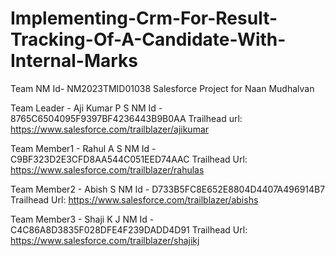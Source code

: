 # Implementing-Crm-For-Result-Tracking-Of-A-Candidate-With-Internal-Marks
Team NM Id- NM2023TMID01038
Salesforce Project for Naan Mudhalvan

Team Leader - Aji Kumar P S
NM Id - 8765C6504095F9397BF4236443B9B0AA
Trailhead url: https://www.salesforce.com/trailblazer/ajikumar

Team Member1 - Rahul A S
NM Id - C9BF323D2E3CFD8AA544C051EED74AAC
Trailhead Url: https://www.salesforce.com/trailblazer/rahulas

Team Member2 - Abish S
NM Id - D733B5FC8E652E8804D4407A496914B7
Trailhead Url: https://www.salesforce.com/trailblazer/abishs

Team Member3 - Shaji K J
NM Id - C4C86A8D3835F028DFE4F239DADD4D91
Trailhead Url: https://www.salesforce.com/trailblazer/shajikj


